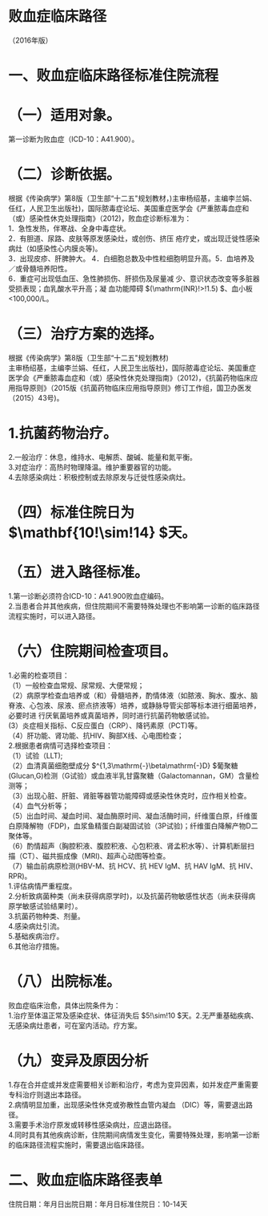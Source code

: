 # 败血症临床路径  
（2016年版）  
# 一、败血症临床路径标准住院流程  
# （一）适用对象。  
第一诊断为败血症（ICD-10：A41.900）。  
# （二）诊断依据。  
根据《传染病学》第8版（卫生部“十二五"规划教材，)主审杨绍基，主编李兰娟、任红，人民卫生出版社)，国际脓毒症论坛、美国重症医学会《严重脓毒血症和（或）感染性休克处理指南》（2012)，败血症诊断标准为：  
1．急性发热，伴寒战、全身中毒症状。  
2．有胆道、尿路、皮肤等原发感染灶，或创伤、挤压 疮疗史，或出现迁徙性感染病灶（如感染性心内膜炎等)。  
3．出现皮疹、肝脾肿大。 4．白细胞总数及中性粒细胞明显升高。5．血培养及／或骨髓培养阳性。  
6．重症可出现低血压、急性肺损伤、肝损伤及尿量减 少、意识状态改变等多脏器受损表现；血乳酸水平升高；凝 血功能障碍 $(\mathrm{INR}\!>\!1.5) $、血小板<100,000/L。  
# （三）治疗方案的选择。  
根据《传染病学》第8版（卫生部“十二五"规划教材)  
主审杨绍基，主编李兰娟、任红，人民卫生出版社)，国际脓毒症论坛、美国重症医学会《严重脓毒血症和（或）感染性休克处理指南》（2012)，《抗菌药物临床应用指导原则》（2015版《抗菌药物临床应用指导原则》修订工作组，国卫办医发（2015）43号)。  
# 1.抗菌药物治疗。  
2.一般治疗：休息，维持水、电解质、酸碱、能量和氮平衡。  
3.对症治疗：高热时物理降温。维护重要器官的功能。  
4.去除感染病灶：积极控制或去除原发与迁徙性感染病灶。  
# （四）标准住院日为 $\mathbf{10\!\sim\!14} $天。  
# （五）进入路径标准。  
1.第一诊断必须符合ICD-10：A41.900败血症编码。  
2.当患者合并其他疾病，但住院期间不需要特殊处理也不影响第一诊断的临床路径流程实施时，可以进入路径。  
# （六）住院期间检查项目。  
1.必需的检查项目：  
（1）一般检查血常规、尿常规、大便常规；  
（2）病原学检查血培养或（和）骨髓培养，酌情体液（如脓液、胸水、腹水、脑脊液、心包液、尿液、瘀点挤液等）培养，或静脉导管尖部等标本进行细菌培养，必要时进 行厌氧菌培养或真菌培养，同时进行抗菌药物敏感试验。  
(3）炎症相关指标、C反应蛋白（CRP）、降钙素原（PCT)等。  
（4）肝功能、肾功能、抗HIV、胸部X线、心电图检查；  
2.根据患者病情可选择检查项目：  
（1）试验（LLT);  
（2）血清真菌细胞壁成分 $^{1,3\mathrm{-}\beta\mathrm{-}D} $葡聚糖(Glucan,G)检测（G试验）或血液半乳甘露聚糖（Galactomannan，GM）含量检测等；  
（3）出现心脏、肝脏、肾脏等器管功能障碍或感染性休克时，应作相关检查。  
（4）血气分析等；  
（5）出血时间、凝血时间、凝血酶原时间、凝血活酶时间，纤维蛋白原，纤维蛋白原降解物（FDP)，血浆鱼精蛋白副凝固试验（3P试验)；纤维蛋白降解产物D二聚体等。  
（6）酌情超声（胸腔积液、腹腔积液、心包积液、肾孟积水等）、计算机断层扫描（CT）、磁共振成像（MRI)、超声心动图等检查。  
（7）输血前病原检测(HBV-M、抗 HCV、抗 HEV IgM、抗 HAV IgM、抗 HIV、RPR)。  
1.评估病情严重程度。  
2.分析致病菌种类（尚未获得病原学时)，以及抗菌药物敏感性状态（尚未获得病原学敏感试验结果时）。  
3.抗菌药物种类、剂量。  
4.感染病灶引流。  
5.基础疾病治疗。  
6.其他治疗措施。  
# （八）出院标准。  
败血症临床治愈，具体出院条件为：  
1.治疗至体温正常及感染症状、体征消失后 $5\!\sim\!10 $天。2.无严重基础疾病、无感染病灶患者，可在室内活动。疗方案。  
# （九）变异及原因分析  
1.存在合并症或并发症需要相关诊断和治疗，考虑为变异因素，如并发症严重需要专科治疗则退出本路径。  
2.病情明显加重，出现感染性休克或弥散性血管内凝血 （DIC）等，需要退出路径。  
3.需要手术治疗原发或转移性感染病灶，应退出路径。  
4.同时具有其他疾病诊断，住院期间病情发生变化，需要特殊处理，影响第一诊断的临床路径流程实施时，需要退出临床路径。  
# 二、败血症临床路径表单  
住院日期：年月日出院日期：年月日标准住院日：10-14天  

